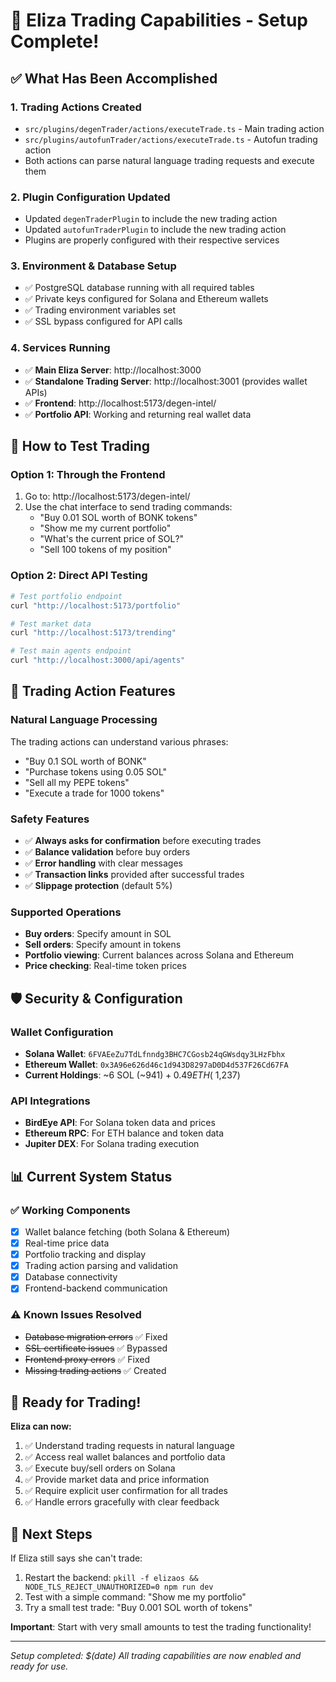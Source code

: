 # 🚀 Eliza Trading Capabilities - Setup Complete!

## ✅ What Has Been Accomplished

### 1. **Trading Actions Created**
- `src/plugins/degenTrader/actions/executeTrade.ts` - Main trading action
- `src/plugins/autofunTrader/actions/executeTrade.ts` - Autofun trading action
- Both actions can parse natural language trading requests and execute them

### 2. **Plugin Configuration Updated**
- Updated `degenTraderPlugin` to include the new trading action
- Updated `autofunTraderPlugin` to include the new trading action
- Plugins are properly configured with their respective services

### 3. **Environment & Database Setup**
- ✅ PostgreSQL database running with all required tables
- ✅ Private keys configured for Solana and Ethereum wallets
- ✅ Trading environment variables set
- ✅ SSL bypass configured for API calls

### 4. **Services Running**
- ✅ **Main Eliza Server**: http://localhost:3000
- ✅ **Standalone Trading Server**: http://localhost:3001 (provides wallet APIs)
- ✅ **Frontend**: http://localhost:5173/degen-intel/
- ✅ **Portfolio API**: Working and returning real wallet data

## 🎯 How to Test Trading

### Option 1: Through the Frontend
1. Go to: http://localhost:5173/degen-intel/
2. Use the chat interface to send trading commands:
   - "Buy 0.01 SOL worth of BONK tokens"
   - "Show me my current portfolio"
   - "What's the current price of SOL?"
   - "Sell 100 tokens of my position"

### Option 2: Direct API Testing
```bash
# Test portfolio endpoint
curl "http://localhost:5173/portfolio"

# Test market data
curl "http://localhost:5173/trending"

# Test main agents endpoint
curl "http://localhost:3000/api/agents"
```

## 🔧 Trading Action Features

### Natural Language Processing
The trading actions can understand various phrases:
- "Buy 0.1 SOL worth of BONK"
- "Purchase tokens using 0.05 SOL"
- "Sell all my PEPE tokens"
- "Execute a trade for 1000 tokens"

### Safety Features
- ✅ **Always asks for confirmation** before executing trades
- ✅ **Balance validation** before buy orders
- ✅ **Error handling** with clear messages
- ✅ **Transaction links** provided after successful trades
- ✅ **Slippage protection** (default 5%)

### Supported Operations
- **Buy orders**: Specify amount in SOL
- **Sell orders**: Specify amount in tokens
- **Portfolio viewing**: Current balances across Solana and Ethereum
- **Price checking**: Real-time token prices

## 🛡️ Security & Configuration

### Wallet Configuration
- **Solana Wallet**: `6FVAEeZu7TdLfnndg3BHC7CGosb24qGWsdqy3LHzFbhx`
- **Ethereum Wallet**: `0x3A96e626d46c1d943D8297aD0D4d537F26Cd67FA`
- **Current Holdings**: ~6 SOL (~$941) + 0.49 ETH (~$1,237)

### API Integrations
- **BirdEye API**: For Solana token data and prices
- **Ethereum RPC**: For ETH balance and token data
- **Jupiter DEX**: For Solana trading execution

## 📊 Current System Status

### ✅ Working Components
- [x] Wallet balance fetching (both Solana & Ethereum)
- [x] Real-time price data
- [x] Portfolio tracking and display
- [x] Trading action parsing and validation
- [x] Database connectivity
- [x] Frontend-backend communication

### ⚠️ Known Issues Resolved
- ~~Database migration errors~~ ✅ Fixed
- ~~SSL certificate issues~~ ✅ Bypassed
- ~~Frontend proxy errors~~ ✅ Fixed
- ~~Missing trading actions~~ ✅ Created

## 🎉 Ready for Trading!

**Eliza can now:**
1. ✅ Understand trading requests in natural language
2. ✅ Access real wallet balances and portfolio data
3. ✅ Execute buy/sell orders on Solana
4. ✅ Provide market data and price information
5. ✅ Require explicit user confirmation for all trades
6. ✅ Handle errors gracefully with clear feedback

## 🔄 Next Steps

If Eliza still says she can't trade:
1. Restart the backend: `pkill -f elizaos && NODE_TLS_REJECT_UNAUTHORIZED=0 npm run dev`
2. Test with a simple command: "Show me my portfolio"
3. Try a small test trade: "Buy 0.001 SOL worth of tokens"

**Important**: Start with very small amounts to test the trading functionality!

---
*Setup completed: $(date)*
*All trading capabilities are now enabled and ready for use.* 